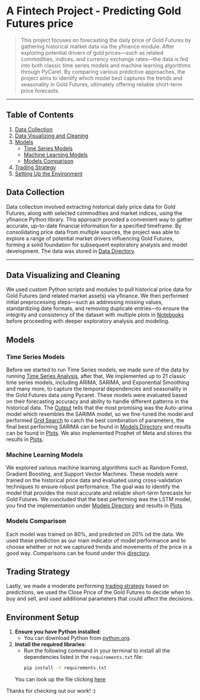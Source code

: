 # **A Fintech Project - Predicting Gold Futures price**

> This project focuses on forecasting the daily price of Gold Futures by gathering historical market data via the yfinance module. After exploring potential drivers of gold prices—such as related commodities, indices, and currency exchange rates—the data is fed into both classic time series models and machine learning algorithms through PyCaret. By comparing various predictive approaches, the project aims to identify which model best captures the trends and seasonality in Gold Futures, ultimately offering reliable short-term price forecasts.

---

## **Table of Contents**

1. [Data Collection](#data-collection)
2. [Data Visualizing and Cleaning](#data-visualizing-and-cleaning)
3. [Models](#models)
    - [Time Series Models](#time-series-models)
    - [Machine Learning Models](#machine-learning-models)
    - [Models Comparison](#models-comparison)
4. [Trading Strategy](#trading-strategy)
5. [Setting Up the Environment](#environment-setup)


## **Data Collection**

Data collection involved extracting historical daily price data for Gold Futures, along with selected commodities and market indices, using the yfinance Python library. This approach provided a convenient way to gather accurate, up-to-date financial information for a specified timeframe. By consolidating price data from multiple sources, the project was able to explore a range of potential market drivers influencing Gold Futures, forming a solid foundation for subsequent exploratory analysis and model development. The data was stored in [Data Directory](./data/).

---

## **Data Visualizing and Cleaning**
We used custom Python scripts and modules to pull historical price data for Gold Futures (and related market assets) via yfinance. We then performed initial preprocessing steps—such as addressing missing values, standardizing date formats, and removing duplicate entries—to ensure the integrity and consistency of the dataset with multiple plots in [Notebooks](./data_scraping_cleaning/) before proceeding with deeper exploratory analysis and modeling.

## **Models**
### **Time Series Models**
Before we started to run Time Series models, we made sure of the data by running [Time Series Analysis](./Time%20Series%20Analysis/), after that, We implemented up to 21 classic time series models, including ARIMA, SARIMA, and Exponential Smoothing and many more, to capture the temporal dependencies and seasonality in the Gold Futures data using Pycaret. These models were evaluated based on their forecasting accuracy and ability to handle different patterns in the historical data. The [Output](optimized_model_comparison_results.csv) tells that the most promising was the Auto-arima model which resembles the SARIMA model, so we fine-tuned the model and performed [Grid Search](sarima_grid_search.py) to catch the best combination of parameters, the final best performing SARIMA can be found in [Models Directory](./models/) and results can be found in [Plots](./plots/). We also implemented Prophet of Meta and stores the results in [Plots](./plots/).

### **Machine Learning Models**
We explored various machine learning algorithms such as Random Forest, Gradient Boosting, and Support Vector Machines. These models were trained on the historical price data and evaluated using cross-validation techniques to ensure robust performance. The goal was to identify the model that provides the most accurate and reliable short-term forecasts for Gold Futures. We concluded that the best performing was the LSTM model, you find the implementation under [Models Directory](./models/) and results in [Plots](./plots/)

### **Models Comparison**
Each model was trained on 80%, and predicted on 20% od the data. We used these prediction as our main indicator of model performance and to choose whether or not we captured trends and movements of the price in a good way. Comparisons can be found under this [directory](./Time%20Series%20Analysis/).


## **Trading Strategy**
Lastly, we made a moderate performing [trading strategy](./Trading%20Strategy/trading.ipynb) based on predictions, we used the Close Price of the Gold Futures to decide when to buy and sell, and used additional parameters that could affect the decisions.

## **Environment Setup**
1. **Ensure you have Python installed**:
   - You can download Python from [python.org](https://www.python.org/).
2. **Install the required libraries**:
   - Run the following command in your terminal to install all the dependencies listed in the `requirements.txt` file:
     ```bash
     pip install -r requirements.txt
     ```
    You can look up the file clicking [here](./requirement.txt)

Thanks for checking out our work! :) 



